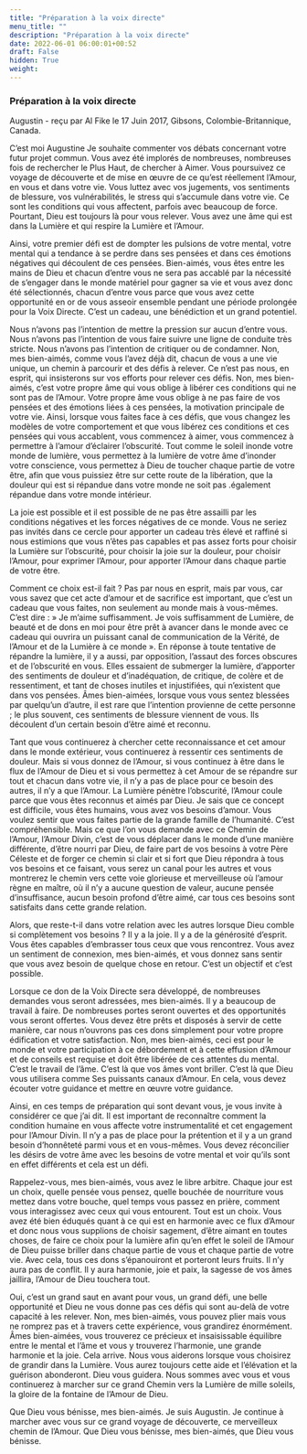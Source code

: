 ```yaml
---
title: "Préparation à la voix directe"
menu_title: ""
description: "Préparation à la voix directe"
date: 2022-06-01 06:00:01+00:52
draft: False
hidden: True
weight:
---
```

### Préparation à la voix directe

Augustin - reçu par Al Fike le 17 Juin 2017, Gibsons, Colombie-Britannique, Canada.

C’est moi Augustine Je souhaite commenter vos débats concernant votre futur projet commun. Vous avez été implorés de nombreuses, nombreuses fois de rechercher le Plus Haut, de chercher à Aimer. Vous poursuivez ce voyage de découverte et de mise en œuvre de ce qu’est réellement l’Amour, en vous et dans votre vie. Vous luttez avec vos jugements, vos sentiments de blessure, vos vulnérabilités, le stress qui s’accumule dans votre vie. Ce sont les conditions qui vous affectent, parfois avec beaucoup de force. Pourtant, Dieu est toujours là pour vous relever. Vous avez une âme qui est dans la Lumière et qui respire la Lumière et l’Amour.

Ainsi, votre premier défi est de dompter les pulsions de votre mental, votre mental qui a tendance à se perdre dans ses pensées et dans ces émotions négatives qui découlent de ces pensées. Bien-aimés, vous êtes entre les mains de Dieu et chacun d’entre vous ne sera pas accablé par la nécessité de s’engager dans le monde matériel pour gagner sa vie et vous avez donc été sélectionnés, chacun d’entre vous parce que vous avez cette opportunité en or de vous asseoir ensemble pendant une période prolongée pour la Voix Directe. C’est un cadeau, une bénédiction et un grand potentiel.

Nous n’avons pas l’intention de mettre la pression sur aucun d’entre vous. Nous n’avons pas l’intention de vous faire suivre une ligne de conduite très stricte. Nous n’avons pas l’intention de critiquer ou de condamner. Non, mes bien-aimés, comme vous l’avez déjà dit, chacun de vous a une vie unique, un chemin à parcourir et des défis à relever. Ce n’est pas nous, en esprit, qui insisterons sur vos efforts pour relever ces défis. Non, mes bien-aimés, c’est votre propre âme qui vous oblige à libérer ces conditions qui ne sont pas de l’Amour. Votre propre âme vous oblige à ne pas faire de vos pensées et des émotions liées à ces pensées, la motivation principale de votre vie. Ainsi, lorsque vous faites face à ces défis, que vous changez les modèles de votre comportement et que vous libérez ces conditions et ces pensées qui vous accablent, vous commencez à aimer, vous commencez à permettre à l’amour d’éclairer l’obscurité. Tout comme le soleil inonde votre monde de lumière, vous permettez à la lumière de votre âme d’inonder votre conscience, vous permettez à Dieu de toucher chaque partie de votre être, afin que vous puissiez être sur cette route de la libération, que la douleur qui est si répandue dans votre monde ne soit pas .également répandue dans votre monde intérieur.

La joie est possible et il est possible de ne pas être assailli par les conditions négatives et les forces négatives de ce monde. Vous ne seriez pas invités dans ce cercle pour apporter un cadeau très élevé et raffiné si nous estimions que vous n’êtes pas capables et pas assez forts pour choisir la Lumière sur l’obscurité, pour choisir la joie sur la douleur, pour choisir l’Amour, pour exprimer l’Amour, pour apporter l’Amour dans chaque partie de votre être.

Comment ce choix est-il fait ? Pas par nous en esprit, mais par vous, car vous savez que cet acte d’amour et de sacrifice est important, que c’est un cadeau que vous faites, non seulement au monde mais à vous-mêmes. C’est dire :  » Je m’aime suffisamment. Je vois suffisamment de Lumière, de beauté et de dons en moi pour être prêt à avancer dans le monde avec ce cadeau qui ouvrira un puissant canal de communication de la Vérité, de l’Amour et de la Lumière à ce monde ». En réponse à toute tentative de répandre la lumière, il y a aussi, par opposition, l’assaut des forces obscures et de l’obscurité en vous. Elles essaient de submerger la lumière, d’apporter des sentiments de douleur et d’inadéquation, de critique, de colère et de ressentiment, et tant de choses inutiles et injustifiées, qui n’existent que dans vos pensées.
Âmes bien-aimées, lorsque vous vous sentez blessées par quelqu’un d’autre, il est rare que l’intention provienne de cette personne ; le plus souvent, ces sentiments de blessure viennent de vous. Ils découlent d’un certain besoin d’être aimé et reconnu.

Tant que vous continuerez à chercher cette reconnaissance et cet amour dans le monde extérieur, vous continuerez à ressentir ces sentiments de douleur. Mais si vous donnez de l’Amour, si vous continuez à être dans le flux de l’Amour de Dieu et si vous permettez à cet Amour de se répandre sur tout et chacun dans votre vie, il n’y a pas de place pour ce besoin des autres, il n’y a que l’Amour. La Lumière pénètre l’obscurité, l’Amour coule parce que vous êtes reconnus et aimés par Dieu. Je sais que ce concept est difficile, vous êtes humains, vous avez vos besoins d’amour. Vous voulez sentir que vous faites partie de la grande famille de l’humanité. C’est compréhensible. Mais ce que l’on vous demande avec ce Chemin de l’Amour, l’Amour Divin, c’est de vous déplacer dans le monde d’une manière différente, d’être nourri par Dieu, de faire part de vos besoins à votre Père Céleste et de forger ce chemin si clair et si fort que Dieu répondra à tous vos besoins et ce faisant, vous serez un canal pour les autres et vous montrerez le chemin vers cette voie glorieuse et merveilleuse où l’amour règne en maître, où il n’y a aucune question de valeur, aucune pensée d’insuffisance, aucun besoin profond d’être aimé, car tous ces besoins sont satisfaits dans cette grande relation.

Alors, que reste-t-il dans votre relation avec les autres lorsque Dieu comble si complètement vos besoins ? Il y a la joie. Il y a de la générosité d’esprit. Vous êtes capables d’embrasser tous ceux que vous rencontrez. Vous avez un sentiment de connexion, mes bien-aimés, et vous donnez sans sentir que vous avez besoin de quelque chose en retour. C’est un objectif et c’est possible.

Lorsque ce don de la Voix Directe sera développé, de nombreuses demandes vous seront adressées, mes bien-aimés. Il y a beaucoup de travail à faire. De nombreuses portes seront ouvertes et des opportunités vous seront offertes. Vous devez être prêts et disposés à servir de cette manière, car nous n’ouvrons pas ces dons simplement pour votre propre édification et votre satisfaction. Non, mes bien-aimés, ceci est pour le monde et votre participation à ce débordement et à cette effusion d’Amour et de conseils est requise et doit être libérée de ces attentes du mental. C’est le travail de l’âme. C’est là que vos âmes vont briller. C’est là que Dieu vous utilisera comme Ses puissants canaux d’Amour. En cela, vous devez écouter votre guidance et mettre en œuvre votre guidance.

Ainsi, en ces temps de préparation qui sont devant vous, je vous invite à considérer ce que j’ai dit. Il est important de reconnaître comment la condition humaine en vous affecte votre instrumentalité et cet engagement pour l’Amour Divin. Il n’y a pas de place pour la prétention et il y a un grand besoin d’honnêteté parmi vous et en vous-mêmes. Vous devez réconcilier les désirs de votre âme avec les besoins de votre mental et voir qu’ils sont en effet différents et cela est un défi.

Rappelez-vous, mes bien-aimés, vous avez le libre arbitre. Chaque jour est un choix, quelle pensée vous pensez, quelle bouchée de nourriture vous mettez dans votre bouche, quel temps vous passez en prière, comment vous interagissez avec ceux qui vous entourent. Tout est un choix. Vous avez été bien éduqués quant à ce qui est en harmonie avec ce flux d’Amour et donc nous vous supplions de choisir sagement, d’être aimant en toutes choses, de faire ce choix pour la lumière afin qu’en effet le soleil de l’Amour de Dieu puisse briller dans chaque partie de vous et chaque partie de votre vie. Avec cela, tous ces dons s’épanouiront et porteront leurs fruits. Il n’y aura pas de conflit. Il y aura harmonie, joie et paix, la sagesse de vos âmes jaillira, l’Amour de Dieu touchera tout.

Oui, c’est un grand saut en avant pour vous, un grand défi, une belle opportunité et Dieu ne vous donne pas ces défis qui sont au-delà de votre capacité à les relever. Non, mes bien-aimés, vous pouvez plier mais vous ne romprez pas et à travers cette expérience, vous grandirez énormément. Âmes bien-aimées, vous trouverez ce précieux et insaisissable équilibre entre le mental et l’âme et vous y trouverez l’harmonie, une grande harmonie et la joie. Cela arrive. Nous vous aiderons lorsque vous choisirez de grandir dans la Lumière. Vous aurez toujours cette aide et l’élévation et la guérison abonderont. Dieu vous guidera. Nous sommes avec vous et vous continuerez à marcher sur ce grand Chemin vers la Lumière de mille soleils, la gloire de la fontaine de l’Amour de Dieu.

Que Dieu vous bénisse, mes bien-aimés. Je suis Augustin. Je continue à marcher avec vous sur ce grand voyage de découverte, ce merveilleux chemin de l’Amour. Que Dieu vous bénisse, mes bien-aimés, que Dieu vous bénisse.
